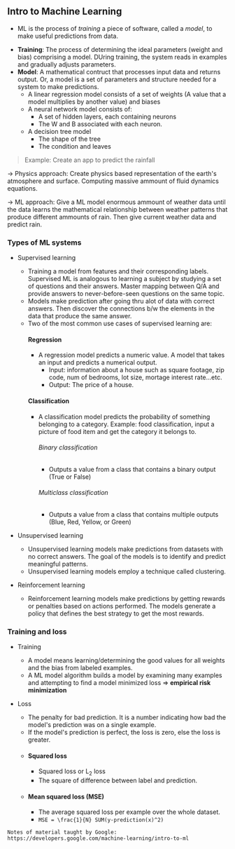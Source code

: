 ## Intro to Machine Learning
 
- ML is the process of *training* a piece of software, called a *model*, to make useful predictions from data.

+ **Training**: The process of determining the ideal parameters (weight and bias) comprising a model. DUring training, the system reads in examples and gradually adjusts parameters. 
+ **Model**: A mathematical contruct that processes input data and returns output. Or, a model is a set of parameters and structure needed for a system to make predictions. 
    + A linear regression model consists of a set of weights (A value that a model multiplies by another value) and biases
    + A neural network model consists of:
        * A set of hidden layers, each containing neurons
        * The W and B associated with each neuron.
    + A decision tree model 
        * The shape of the tree
        * The condition and leaves
> Example: Create an app to predict the rainfall

-> Physics approach: Create physics based representation of the earth's atmosphere and surface. Computing massive ammount of fluid dynamics equations. 

-> ML approach: Give a ML model enormous ammount of weather data until the data learns the mathematical relationship between weather patterns that produce different ammounts of rain. Then give current weather data and predict rain. 

### Types of ML systems

+ Supervised learning 
    - Training a model from features and their corresponding labels. Supervised ML is analogous to learning a subject by studying a set of questions and their answers. Master mapping between Q/A and provide answers to never-before-seen questions on the same topic. 
    - Models make prediction after going thru alot of data with correct answers. Then discover the connections b/w the elements in the data that produce the same answer. 
    - Two of the most common use cases of supervised learning are:
        #### Regression
        - A regression model predicts a numeric value. A model that takes an input and predicts a numerical output.
            - Input: information about a house such as square footage, zip code, num of bedrooms, lot size, mortage interest rate...etc.
            - Output: The price of a house.
        #### Classification 
        - A classification model predicts the probability of something belonging to a category. Example: food classification, input a picture of food item and get the category it belongs to. 
            ###### Binary classification
            - Outputs a value from a class that contains a binary output (True or False)
            ###### Multiclass classification 
            - Outputs a value from a class that contains multiple outputs (Blue, Red, Yellow, or Green)       

+ Unsupervised learning 
    - Unsupervised learning models make predictions from datasets with no correct answers. The goal of the models is to identify and predict meaningful patterns.
    - Unsupervised learning models employ a technique called clustering. 

+ Reinforcement learning
    - Reinforcement learning models make predictions by getting rewards or penalties based on actions performed. The models generate a policy that defines the best strategy to get the most rewards. 

### Training and loss

+ Training
    - A model means learning/determining the good values for all weights and the bias from labeled examples. 
    - A ML model algorithm builds a model by examining many examples and attempting to find a model minimized loss => **empirical risk minimization**
    
+ Loss
    - The penalty for bad prediction. It is a number indicating how bad the model's prediction was on a single example. 
    - If the model's prediction is perfect, the loss is zero, else the loss is greater. 
    - #### Squared loss
        - Squared loss or L<sub>2</sub> loss
        - The square of difference between label and prediction. 
    - #### Mean squared loss (MSE)
        - The average squared loss per example over the whole dataset. 
        - `MSE = \frac{1}{N} SUM(y-prediction(x)^2)`
        
```
Notes of material taught by Google: https://developers.google.com/machine-learning/intro-to-ml
```